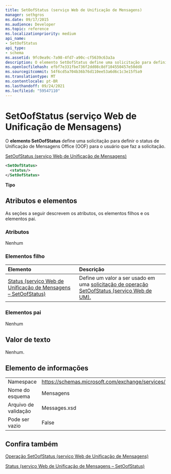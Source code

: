 ```yaml
---
title: SetOofStatus (serviço Web de Unificação de Mensagens)
manager: sethgros
ms.date: 09/17/2015
ms.audience: Developer
ms.topic: reference
ms.localizationpriority: medium
api_name:
- SetOofStatus
api_type:
- schema
ms.assetid: 9fc0ea9c-7a98-4fd7-a90c-cf5639c63a3a
description: O elemento SetOofStatus define uma solicitação para definir o status de Unificação de Mensagens Office (OOF) para o usuário que faz a solicitação.
ms.openlocfilehash: efbf7e331fbe736f2dd08c8df104550457e50dd8
ms.sourcegitcommit: 54f6cd5a704b36b76d110ee53a6d6c1c3e15f5a9
ms.translationtype: MT
ms.contentlocale: pt-BR
ms.lasthandoff: 09/24/2021
ms.locfileid: "59547110"
---
```

# <a name="setoofstatus-um-web-service"></a>SetOofStatus (serviço Web de Unificação de Mensagens)

O **elemento SetOofStatus** define uma solicitação para definir o status de Unificação de Mensagens Office (OOF) para o usuário que faz a solicitação. 
  
[SetOofStatus (serviço Web de Unificação de Mensagens)](setoofstatus-um-web-service.md)
  
```xml
<SetOofStatus>
  <status/>
</SetOofStatus>
```

 **Tipo**
## <a name="attributes-and-elements"></a>Atributos e elementos

As seções a seguir descrevem os atributos, os elementos filhos e os elementos pai.
  
### <a name="attributes"></a>Atributos

Nenhum
  
### <a name="child-elements"></a>Elementos filho

|**Elemento**|**Descrição**|
|:-----|:-----|
|[Status (serviço Web de Unificação de Mensagens – SetOofStatus)](status-um-web-servicesetoofstatus.md) <br/> |Define um valor a ser usado em uma [solicitação de operação SetOofStatus (serviço Web de UM).](setoofstatus-operation-um-web-service.md)  <br/> |
   
### <a name="parent-elements"></a>Elementos pai

Nenhum
  
## <a name="text-value"></a>Valor de texto

Nenhum.
  
## <a name="element-information"></a>Elemento de informações

|||
|:-----|:-----|
|Namespace  <br/> |https://schemas.microsoft.com/exchange/services/2006/messages  <br/> |
|Nome do esquema  <br/> |Mensagens  <br/> |
|Arquivo de validação  <br/> |Messages.xsd  <br/> |
|Pode ser vazio  <br/> |False  <br/> |
   
## <a name="see-also"></a>Confira também



[Operação SetOofStatus (serviço Web de Unificação de Mensagens)](setoofstatus-operation-um-web-service.md)
  
[Status (serviço Web de Unificação de Mensagens – SetOofStatus)](status-um-web-servicesetoofstatus.md)

